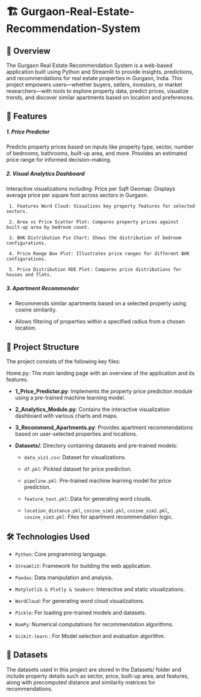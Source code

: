 # 🏗️ Gurgaon-Real-Estate-Recommendation-System

## 📌 Overview

The Gurgaon Real Estate Recommendation System is a web-based application built using Python and Streamlit to provide insights, predictions, and recommendations for real estate properties in Gurgaon, India. This project empowers users—whether buyers, sellers, investors, or market researchers—with tools to explore property data, predict prices, visualize trends, and discover similar apartments based on location and preferences.


## 🌟 Features

##### 1. Price Predictor
Predicts property prices based on inputs like property type, sector, number of bedrooms, bathrooms, built-up area, and more.
Provides an estimated price range for informed decision-making.



##### 2. Visual Analytics Dashboard
Interactive visualizations including:
Price per Sqft Geomap: Displays average price per square foot across sectors in Gurgaon.

     1. Features Word Cloud: Visualizes key property features for selected sectors.
     
     2. Area vs Price Scatter Plot: Compares property prices against built-up area by bedroom count.
     
     3. BHK Distribution Pie Chart: Shows the distribution of bedroom configurations.
     
     4. Price Range Box Plot: Illustrates price ranges for different BHK configurations.
     
     5. Price Distribution KDE Plot: Compares price distributions for houses and flats.



##### 3. Apartment Recommender
- Recommends similar apartments based on a selected property using cosine similarity.
  
- Allows filtering of properties within a specified radius from a chosen location.



## 🧱 Project Structure

The project consists of the following key files:

Home.py: The main landing page with an overview of the application and its features.

- **1_Price_Predictor.py**: Implements the property price prediction module using a pre-trained machine learning model.

- **2_Analytics_Module.py**: Contains the interactive visualization dashboard with various charts and maps.

- **3_Recommend_Apartments.py**: Provides apartment recommendations based on user-selected properties and locations.

- **Datasets/**: Directory containing datasets and pre-trained models:

    - `data_viz1.csv`: Dataset for visualizations.

    - `df.pkl`: Pickled dataset for price prediction.

    - `pipeline.pkl`: Pre-trained machine learning model for price prediction.

    - `feature_text.pkl`: Data for generating word clouds.

    - `location_distance.pkl`, `cosine_sim1.pkl`, `cosine_sim2.pkl`, `cosine_sim3.pkl`: Files          for apartment recommendation logic.
 

## 🛠️ Technologies Used

- `Python`: Core programming language.

- `Streamlit`: Framework for building the web application.

- `Pandas`: Data manipulation and analysis.

- `Matplotlib & Plotly & Seaborn`: Interactive and static visualizations.

- `WordCloud`: For generating word cloud visualizations.

- `Pickle`: For loading pre-trained models and datasets.

- `NumPy`: Numerical computations for recommendation algorithms.

- `Scikit-learn` : For Model selection and evaluation algorithm.


## 📂 Datasets

The datasets used in this project are stored in the Datasets/ folder and include property details such as sector, price, built-up area, and features, along with precomputed distance and similarity matrices for recommendations.
